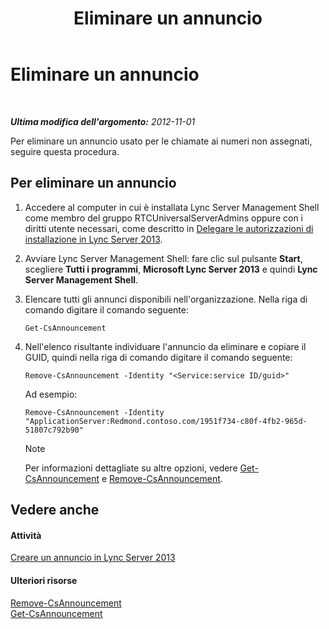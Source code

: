 ﻿---
title: Eliminare un annuncio
TOCTitle: Eliminare un annuncio
ms:assetid: 26ea7149-4470-4c22-9bab-8a4065aca44e
ms:mtpsurl: https://technet.microsoft.com/it-it/library/JJ687998(v=OCS.15)
ms:contentKeyID: 49887485
ms.date: 08/24/2015
mtps_version: v=OCS.15
ms.translationtype: HT
---

# Eliminare un annuncio

 

_**Ultima modifica dell'argomento:** 2012-11-01_

Per eliminare un annuncio usato per le chiamate ai numeri non assegnati, seguire questa procedura.

## Per eliminare un annuncio

1.  Accedere al computer in cui è installata Lync Server Management Shell come membro del gruppo RTCUniversalServerAdmins oppure con i diritti utente necessari, come descritto in [Delegare le autorizzazioni di installazione in Lync Server 2013](lync-server-2013-delegate-setup-permissions.md).

2.  Avviare Lync Server Management Shell: fare clic sul pulsante **Start**, scegliere **Tutti i programmi**, **Microsoft Lync Server 2013** e quindi **Lync Server Management Shell**.

3.  Elencare tutti gli annunci disponibili nell'organizzazione. Nella riga di comando digitare il comando seguente:
    
        Get-CsAnnouncement

4.  Nell'elenco risultante individuare l'annuncio da eliminare e copiare il GUID, quindi nella riga di comando digitare il comando seguente:
    
        Remove-CsAnnouncement -Identity "<Service:service ID/guid>" 
    
    Ad esempio:
    
        Remove-CsAnnouncement -Identity "ApplicationServer:Redmond.contoso.com/1951f734-c80f-4fb2-965d-51807c792b90"
    

    > [!NOTE]
    > Per informazioni dettagliate su altre opzioni, vedere <A href="get-csannouncement.md">Get-CsAnnouncement</A> e <A href="remove-csannouncement.md">Remove-CsAnnouncement</A>.



## Vedere anche

#### Attività

[Creare un annuncio in Lync Server 2013](lync-server-2013-create-an-announcement.md)  

#### Ulteriori risorse

[Remove-CsAnnouncement](remove-csannouncement.md)  
[Get-CsAnnouncement](get-csannouncement.md)

